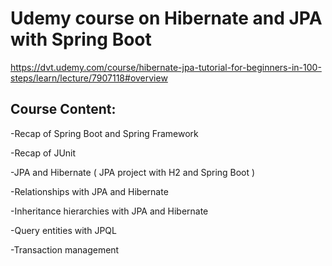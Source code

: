 # Udemy course on Hibernate and JPA with Spring Boot

https://dvt.udemy.com/course/hibernate-jpa-tutorial-for-beginners-in-100-steps/learn/lecture/7907118#overview

## Course Content:

-Recap of Spring Boot and Spring Framework

-Recap of JUnit

-JPA and Hibernate ( JPA project with H2 and Spring Boot )

-Relationships with JPA and Hibernate

-Inheritance hierarchies with JPA and Hibernate

-Query entities with JPQL

-Transaction management

